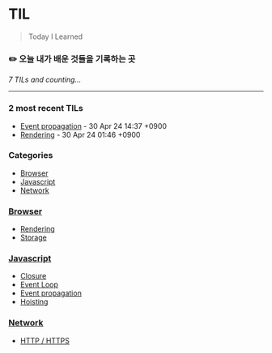 # TIL
> Today I Learned

### ✏️  오늘 내가 배운 것들을 기록하는 곳


_7 TILs and counting..._

---

### 2 most recent TILs

- [Event propagation](Javascript/EventPropagation.md) - 30 Apr 24 14:37 +0900
- [Rendering](Browser/Rendering.md) - 30 Apr 24 01:46 +0900

### Categories

- [Browser](#browser)
- [Javascript](#javascript)
- [Network](#network)

### [Browser](#browser)
- [Rendering](Browser/Rendering.md)
- [Storage](Browser/Storage.md)

### [Javascript](#javascript)
- [Closure](Javascript/Closure.md)
- [Event Loop](Javascript/EventLoop.md)
- [Event propagation](Javascript/EventPropagation.md)
- [Hoisting](Javascript/Hoisting.md)

### [Network](#network)
- [HTTP / HTTPS](Network/http.md)

[1]: https://simonwillison.net/2020/Apr/20/self-rewriting-readme/
[2]: https://github.com/jbranchaud/til
[3]: https://github.com/cflynn07/github-action-til-autoformat-readme

